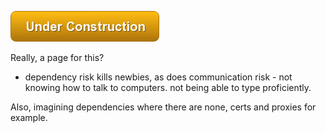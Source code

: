 ![Under Construction](/images/state/uc.png)


Really, a page for this?



- dependency risk kills newbies, as does communication risk - not knowing how to talk to computers.  not being able to type proficiently.

Also, imagining dependencies where there are none,  certs and proxies for example.

 